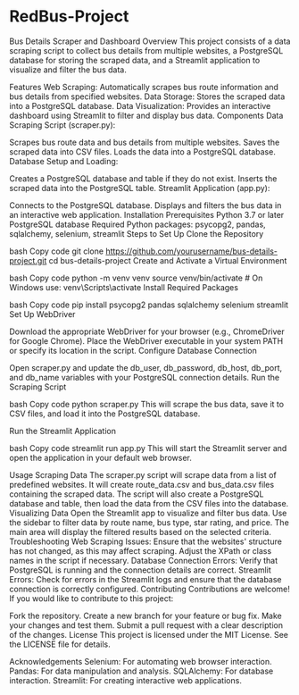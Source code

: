 # RedBus-Project

Bus Details Scraper and Dashboard
Overview
This project consists of a data scraping script to collect bus details from multiple websites, a PostgreSQL database for storing the scraped data, and a Streamlit application to visualize and filter the bus data.

Features
Web Scraping: Automatically scrapes bus route information and bus details from specified websites.
Data Storage: Stores the scraped data into a PostgreSQL database.
Data Visualization: Provides an interactive dashboard using Streamlit to filter and display bus data.
Components
Data Scraping Script (scraper.py):

Scrapes bus route data and bus details from multiple websites.
Saves the scraped data into CSV files.
Loads the data into a PostgreSQL database.
Database Setup and Loading:

Creates a PostgreSQL database and table if they do not exist.
Inserts the scraped data into the PostgreSQL table.
Streamlit Application (app.py):

Connects to the PostgreSQL database.
Displays and filters the bus data in an interactive web application.
Installation
Prerequisites
Python 3.7 or later
PostgreSQL database
Required Python packages: psycopg2, pandas, sqlalchemy, selenium, streamlit
Steps to Set Up
Clone the Repository

bash
Copy code
git clone https://github.com/yourusername/bus-details-project.git
cd bus-details-project
Create and Activate a Virtual Environment

bash
Copy code
python -m venv venv
source venv/bin/activate  # On Windows use: venv\Scripts\activate
Install Required Packages

bash
Copy code
pip install psycopg2 pandas sqlalchemy selenium streamlit
Set Up WebDriver

Download the appropriate WebDriver for your browser (e.g., ChromeDriver for Google Chrome).
Place the WebDriver executable in your system PATH or specify its location in the script.
Configure Database Connection

Open scraper.py and update the db_user, db_password, db_host, db_port, and db_name variables with your PostgreSQL connection details.
Run the Scraping Script

bash
Copy code
python scraper.py
This will scrape the bus data, save it to CSV files, and load it into the PostgreSQL database.

Run the Streamlit Application

bash
Copy code
streamlit run app.py
This will start the Streamlit server and open the application in your default web browser.

Usage
Scraping Data
The scraper.py script will scrape data from a list of predefined websites.
It will create route_data.csv and bus_data.csv files containing the scraped data.
The script will also create a PostgreSQL database and table, then load the data from the CSV files into the database.
Visualizing Data
Open the Streamlit app to visualize and filter bus data.
Use the sidebar to filter data by route name, bus type, star rating, and price.
The main area will display the filtered results based on the selected criteria.
Troubleshooting
Web Scraping Issues: Ensure that the websites' structure has not changed, as this may affect scraping. Adjust the XPath or class names in the script if necessary.
Database Connection Errors: Verify that PostgreSQL is running and the connection details are correct.
Streamlit Errors: Check for errors in the Streamlit logs and ensure that the database connection is correctly configured.
Contributing
Contributions are welcome! If you would like to contribute to this project:

Fork the repository.
Create a new branch for your feature or bug fix.
Make your changes and test them.
Submit a pull request with a clear description of the changes.
License
This project is licensed under the MIT License. See the LICENSE file for details.

Acknowledgements
Selenium: For automating web browser interaction.
Pandas: For data manipulation and analysis.
SQLAlchemy: For database interaction.
Streamlit: For creating interactive web applications.
